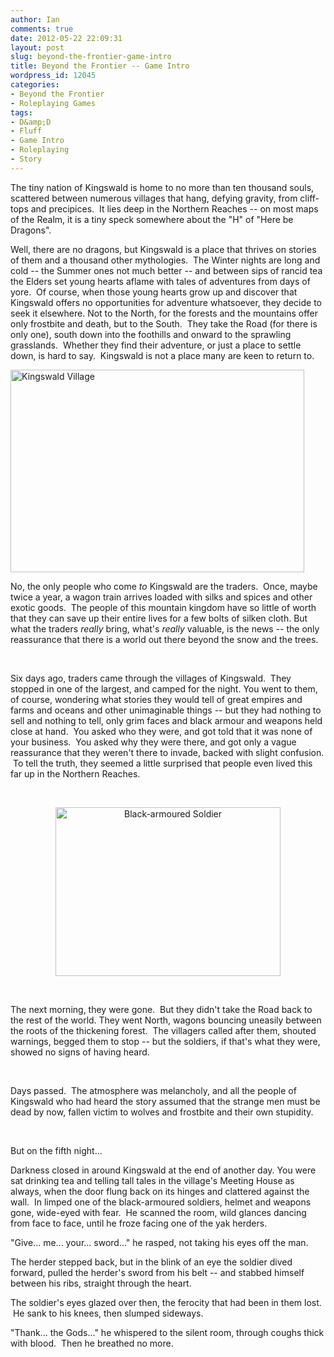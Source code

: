```yaml
---
author: Ian
comments: true
date: 2012-05-22 22:09:31
layout: post
slug: beyond-the-frontier-game-intro
title: Beyond the Frontier -- Game Intro
wordpress_id: 12045
categories:
- Beyond the Frontier
- Roleplaying Games
tags:
- D&amp;D
- Fluff
- Game Intro
- Roleplaying
- Story
---
```


The tiny nation of Kingswald is home to no more than ten thousand souls, scattered between numerous villages that hang, defying gravity, from cliff-tops and precipices.  It lies deep in the Northern Reaches -- on most maps of the Realm, it is a tiny speck somewhere about the "H" of "Here be Dragons".

Well, there are no dragons, but Kingswald is a place that thrives on stories of them and a thousand other mythologies.  The Winter nights are long and cold -- the Summer ones not much better -- and between sips of rancid tea the Elders set young hearts aflame with tales of adventures from days of yore.  Of course, when those young hearts grow up and discover that Kingswald offers no opportunities for adventure whatsoever, they decide to seek it elsewhere. Not to the North, for the forests and the mountains offer only frostbite and death, but to the South.  They take the Road (for there is only one), south down into the foothills and onward to the sprawling grasslands.  Whether they find their adventure, or just a place to settle down, is hard to say.  Kingswald is not a place many are keen to return to.

<a href="http://files.ianrenton.com/sites/rpgs/449551.jpg"><img class="wp-image-12058 alignnone" title="Kingswald Village" src="http://files.ianrenton.com/sites/rpgs/449551.jpg" alt="Kingswald Village" width="470" height="324" /></a>

No, the only people who come <em>to</em> Kingswald are the traders.  Once, maybe twice a year, a wagon train arrives loaded with silks and spices and other exotic goods.  The people of this mountain kingdom have so little of worth that they can save up their entire lives for a few bolts of silken cloth. But what the traders <em>really</em> bring, what's <em>really</em> valuable, is the news -- the only reassurance that there is a world out there beyond the snow and the trees.

&nbsp;

Six days ago, traders came through the villages of Kingswald.  They stopped in one of the largest, and camped for the night. You went to them, of course, wondering what stories they would tell of great empires and farms and oceans and other unimaginable things -- but they had nothing to sell and nothing to tell, only grim faces and black armour and weapons held close at hand.  You asked who they were, and got told that it was none of your business.  You asked why they were there, and got only a vague reassurance that they weren't there to invade, backed with slight confusion.  To tell the truth, they seemed a little surprised that people even lived this far up in the Northern Reaches.

&nbsp;
<p style="text-align: center;"><img class="aligncenter" title="Black-armoured Soldier" src="http://static.desktopnexus.com/thumbnails/45149-bigthumbnail.jpg" alt="Black-armoured Soldier" width="360" height="270" /></p>
&nbsp;

The next morning, they were gone.  But they didn't take the Road back to the rest of the world. They went North, wagons bouncing uneasily between the roots of the thickening forest.  The villagers called after them, shouted warnings, begged them to stop -- but the soldiers, if that's what they were, showed no signs of having heard.

&nbsp;

Days passed.  The atmosphere was melancholy, and all the people of Kingswald who had heard the story assumed that the strange men must be dead by now, fallen victim to wolves and frostbite and their own stupidity.

&nbsp;

But on the fifth night...

Darkness closed in around Kingswald at the end of another day. You were sat drinking tea and telling tall tales in the village's Meeting House as always, when the door flung back on its hinges and clattered against the wall.  In limped one of the black-armoured soldiers, helmet and weapons gone, wide-eyed with fear.  He scanned the room, wild glances dancing from face to face, until he froze facing one of the yak herders.

"Give... me... your... sword..." he rasped, not taking his eyes off the man.

The herder stepped back, but in the blink of an eye the soldier dived forward, pulled the herder's sword from his belt -- and stabbed himself between his ribs, straight through the heart.

The soldier's eyes glazed over then, the ferocity that had been in them lost.  He sank to his knees, then slumped sideways.

"Thank... the Gods..." he whispered to the silent room, through coughs thick with blood.  Then he breathed no more.